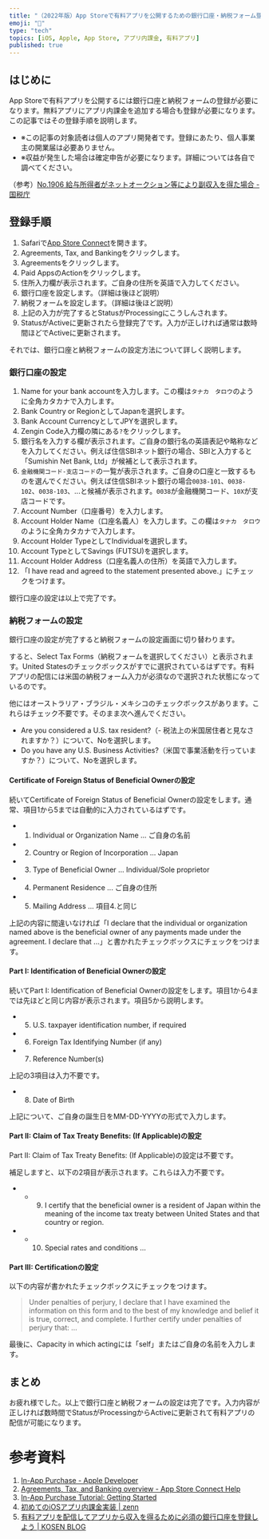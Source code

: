 ```yaml
---
title: "（2022年版）App Storeで有料アプリを公開するための銀行口座・納税フォーム登録手順"
emoji: "🍎"
type: "tech"
topics: [iOS, Apple, App Store, アプリ内課金, 有料アプリ]
published: true
---
```

## はじめに

App Storeで有料アプリを公開するには銀行口座と納税フォームの登録が必要になります。無料アプリにアプリ内課金を追加する場合も登録が必要になります。この記事ではその登録手順を説明します。

- ※この記事の対象読者は個人のアプリ開発者です。登録にあたり、個人事業主の開業届は必要ありません。
- ※収益が発生した場合は確定申告が必要になります。詳細については各自で調べてください。

（参考）[No.1906 給与所得者がネットオークション等により副収入を得た場合 - 国税庁](https://www.nta.go.jp/taxes/shiraberu/taxanswer/shotoku/1906.htm)

## 登録手順

1. Safariで[App Store Connect](https://appstoreconnect.apple.com)を開きます。
2. Agreements, Tax, and Bankingをクリックします。
3. Agreementsをクリックします。
4. Paid AppsのActionをクリックします。
5. 住所入力欄が表示されます。ご自身の住所を英語で入力してください。
6. 銀行口座を設定します。（詳細は後ほど説明）
7. 納税フォームを設定します。（詳細は後ほど説明）
8. 上記の入力が完了するとStatusがProcessingにこうしんされます。
9. StatusがActiveに更新されたら登録完了です。入力が正しければ通常は数時間ほどでActiveに更新されます。

それでは、銀行口座と納税フォームの設定方法について詳しく説明します。

### 銀行口座の設定

1. Name for your bank accountを入力します。この欄は`タナカ　タロウ`のように全角カタカナで入力します。
2. Bank Country or RegionとしてJapanを選択します。
3. Bank Account CurrencyとしてJPYを選択します。
4. Zengin Code入力欄の隣にある`?`をクリックします。
5. 銀行名を入力する欄が表示されます。ご自身の銀行名の英語表記や略称などを入力してください。例えば住信SBIネット銀行の場合、SBIと入力すると「Sumishin Net Bank, Ltd」が候補として表示されます。
6. `金融機関コード-支店コード`の一覧が表示されます。ご自身の口座と一致するものを選んでください。例えば住信SBIネット銀行の場合`0038-101`、`0038-102`、`0038-103`、...と候補が表示されます。`0038`が金融機関コード、`10X`が支店コードです。
7. Account Number（口座番号）を入力します。
8. Account Holder Name（口座名義人）を入力します。この欄は`タナカ　タロウ`のように全角カタカナで入力します。
9. Account Holder TypeとしてIndividualを選択します。
10. Account TypeとしてSavings (FUTSU)を選択します。
11. Account Holder Address（口座名義人の住所）を英語で入力します。
12. 「I have read and agreed to the statement presented above.」にチェックをつけます。

銀行口座の設定は以上で完了です。

### 納税フォームの設定

銀行口座の設定が完了すると納税フォームの設定画面に切り替わります。

すると、Select Tax Forms（納税フォームを選択してください）と表示されます。United Statesのチェックボックスがすでに選択されているはずです。有料アプリの配信には米国の納税フォーム入力が必須なので選択された状態になっているのです。

他にはオーストラリア・ブラジル・メキシコのチェックボックスがあります。これらはチェック不要です。そのまま次へ進んでください。

- Are you considered a U.S. tax resident?（- 税法上の米国居住者と見なされますか？）について、Noを選択します。
- Do you have any U.S. Business Activities?（米国で事業活動を行っていますか？）について、Noを選択します。

#### Certificate of Foreign Status of Beneficial Ownerの設定

続いてCertificate of Foreign Status of Beneficial Ownerの設定をします。通常、項目1から5までは自動的に入力されているはずです。

- 1. Individual or Organization Name ... ご自身の名前
- 2. Country or Region of Incorporation ... Japan
- 3. Type of Beneficial Owner ... Individual/Sole proprietor
- 4. Permanent Residence ... ご自身の住所
- 5. Mailing Address ... 項目4.と同じ

上記の内容に間違いなければ「I declare that the individual or organization named above is the beneficial owner of any payments made under the agreement. I declare that ...」と書かれたチェックボックスにチェックをつけます。

#### Part I: Identification of Beneficial Ownerの設定

続いてPart I: Identification of Beneficial Ownerの設定をします。項目1から4までは先ほどと同じ内容が表示されます。項目5から説明します。

- 5. U.S. taxpayer identification number, if required
- 6. Foreign Tax Identifying Number (if any)
- 7. Reference Number(s)

上記の3項目は入力不要です。

- 8. Date of Birth

上記について、ご自身の誕生日をMM-DD-YYYYの形式で入力します。

#### Part II: Claim of Tax Treaty Benefits: (If Applicable)の設定

Part II: Claim of Tax Treaty Benefits: (If Applicable)の設定は不要です。

補足しますと、以下の2項目が表示されます。これらは入力不要です。

- - 9. I certify that the beneficial owner is a resident of Japan within the meaning of the income tax treaty between United States and that country or region.
- - 10. Special rates and conditions ...

#### Part III: Certificationの設定

以下の内容が書かれたチェックボックスにチェックをつけます。

> Under penalties of perjury, I declare that I have examined the information on this form and to the best of my knowledge and belief it is true, correct, and complete. I further certify under penalties of perjury that: ...

最後に、Capacity in which actingには「self」またはご自身の名前を入力します。

## まとめ

お疲れ様でした。以上で銀行口座と納税フォームの設定は完了です。入力内容が正しければ数時間でStatusがProcessingからActiveに更新されて有料アプリの配信が可能になります。

# 参考資料

1. [In-App Purchase - Apple Developer](https://developer.apple.com/documentation/storekit/in-app_purchase#//apple_ref/doc/uid/TP40008267)
2. [Agreements, Tax, and Banking overview - App Store Connect Help](https://help.apple.com/app-store-connect/#/devb6df5ee51)
3. [In-App Purchase Tutorial: Getting Started](https://www.raywenderlich.com/5456-in-app-purchase-tutorial-getting-started)
4. [初めてのiOSアプリ内課金実装 | zenn](https://zenn.dev/ueshun/articles/2cd4b20b049b76eb26de)
5. [有料アプリを配信してアプリから収入を得るために必須の銀行口座を登録しよう | KOSEN BLOG](https://kacchanblog.com/apple/appstoreconnect-registerbank)
